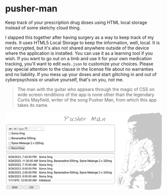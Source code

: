 # pusher-man
Keep track of your prescription drug doses using HTML local storage instead of some sketchy cloud thing.

I slapped this together after having surgery as a way to keep track of my meds. It uses HTML5 Local Storage to keep the information, well, local. It is not encrypted, but it's also not shared anywhere outside of the device where the application is installed. You can use it as a learning tool if you wish. If you want to go out on a limb and use it for your own medication tracking, you'll want to edit `meds.json` to customize your choices. Please pay special attention to the clause in the license file about no warranties and no liability. If you mess up your doses and start glitching in and out of cyberpsychosis or unalive yourself, that's on you, not me.

>The man with the guitar who appears through the magic of CSS on wide screen renditions of the app is none other than the legendary Curtis Mayfield, writer of the song Pusher Man, from which this app takes its name.

![screenshot](docs/Screenshot.png "Screenshot")